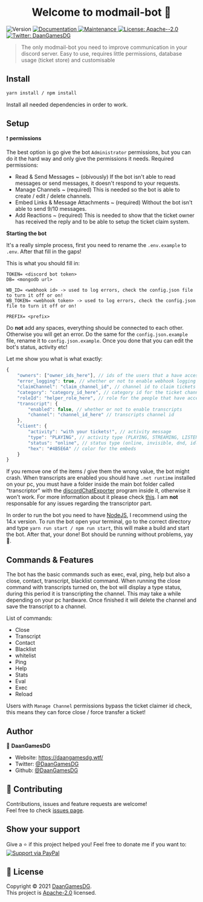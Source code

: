 <h1 align="center">Welcome to modmail-bot 👋</h1>
<p>
  <img alt="Version" src="https://img.shields.io/badge/version-2.0.0-blue.svg?cacheSeconds=2592000" />
  <a href="https://github.com/DaanGamesDG/discordjs-modmail-bot#readme" target="_blank">
    <img alt="Documentation" src="https://img.shields.io/badge/documentation-yes-brightgreen.svg" />
  </a>
  <a href="https://github.com/DaanGamesDG/discordjs-modmail-bot/graphs/commit-activity" target="_blank">
    <img alt="Maintenance" src="https://img.shields.io/badge/Maintained%3F-yes-green.svg" />
  </a>
  <a href="https://github.com/DaanGamesDG/discordjs-modmail-bot/blob/master/LICENSE" target="_blank">
    <img alt="License: Apache--2.0" src="https://img.shields.io/github/license/DaanGamesDG/modmail-bot" />
  </a>
  <a href="https://twitter.com/DaanGamesDG" target="_blank">
    <img alt="Twitter: DaanGamesDG" src="https://img.shields.io/twitter/follow/DaanGamesDG.svg?style=social" />
  </a>
</p>

> The only modmail-bot you need to improve communication in your discord server. Easy to use, requires little permissions, database usage (ticket store) and customisable

## Install

```sh
yarn install / npm install
```

Install all needed dependencies in order to work.

## Setup

❗ **permissions**

The best option is go give the bot `Administrator` permissions, but you can do it the hard way and only give the permissions it needs. Required permissions:

- Read & Send Messages ~ (obivously) If the bot isn't able to read messages or send messages, it doesn't respond to your requests.
- Manage Channels ~ (required) This is needed so the bot is able to create / edit / delete channels.
- Embed Links & Message Attachments ~ (required) Without the bot isn't able to send 9/10 messages.
- Add Reactions ~ (required) This is needed to show that the ticket owner has received the reply and to be able to setup the ticket claim system.

**Starting the bot**

It's a really simple process, first you need to rename the `.env.example` to `.env`. After that fill in the gaps!

This is what you should fill in:

```
TOKEN= <discord bot token>
DB= <mongodb url>

WB_ID= <webhook id> -> used to log errors, check the config.json file to turn it off or on!
WB_TOKEN= <webhook token> -> used to log errors, check the config.json file to turn it off or on!

PREFIX= <prefix>
```

Do **not** add any spaces, everything should be connected to each other. Otherwise you will get an error.
Do the same for the `config.json.example` file, rename it to `config.json.example`. Once you done that you can edit the bot's status, activity etc!

Let me show you what is what exactly:

```js
{
	"owners": ["owner_ids_here"], // ids of the users that a have access to owner only commands
	"error_logging": true, // whether or not to enable webhook logging
	"claimChannel": "claim_channel_id", // channel id to claim tickets
	"category": "category_id_here", // category id for the ticket channels (leave emtpy if none)
	"roleId": "helper_role_here", // role for the people that have access to the tickets (leave emtpy if none)
	"transcript": {
		"enabled": false, // whether or not to enable transcripts
		"channel": "channel_id_here" // transcripts channel id
	},
	"client": {
		"activity": "with your tickets!", // activity message
		"type": "PLAYING", // activity type (PLAYING, STREAMING, LISTENING, WATCHING, CUSTOM_STATUS, COMPETING)
		"status": "online", // status type (online, invisible, dnd, idle)
		"hex": "#4B5E6A" // color for the embeds
	}
}
```

If you remove one of the items / give them the wrong value, the bot might crash.
When transcripts are enabled you should have `.net runtime` installed on your pc, you must have a folder inside the main bot folder called "transcriptor" with the [discordChatExporter](https://github.com/Tyrrrz/DiscordChatExporter) program inside it, otherwise it won't work. For more information about it please check [this](https://github.com/Tyrrrz/DiscordChatExporter/wiki). I am **not** responsable for any issues regarding the transcriptor part.

In order to run the bot you need to have [NodeJS](https://nodejs.org/en/), I recommend using the 14.x version. To run the bot open your terminal, go to the correct directory and type `yarn run start / npm run start`, this will make a build and start the bot. After that, your done! Bot should be running without problems, yay 🎉.

## Commands & Features

The bot has the basic commands such as exec, eval, ping, help but also a close, contact, transcript, blacklist command. When running the close command with transcripts turned on, the bot will display a type status, during this period it is transcripting the channel. This may take a while depending on your pc hardware. Once finished it will delete the channel and save the transcript to a channel.

List of commands:

- Close
- Transcript
- Contact
- Blacklist
- whitelist
- Ping
- Help
- Stats
- Eval
- Exec
- Reload

Users with `Manage Channel` permissions bypass the ticket claimer id check, this means they can force close / force transfer a ticket!

## Author

👤 **DaanGamesDG**

- Website: https://daangamesdg.wtf/
- Twitter: [@DaanGamesDG](https://twitter.com/DaanGamesDG)
- Github: [@DaanGamesDG](https://github.com/DaanGamesDG)

## 🤝 Contributing

Contributions, issues and feature requests are welcome!<br />Feel free to check [issues page](https://github.com/DaanGamesDG/modmail-bot/issues).

## Show your support

Give a ⭐️ if this project helped you!
Feel free to donate me if you want to: <br />
<a href="https://www.paypal.me/DaanGamesDG/">
<img alt="Support via PayPal" src="https://cdn.rawgit.com/twolfson/paypal-github-button/1.0.0/dist/button.svg"/>
</a>

## 📝 License

Copyright © 2021 [DaanGamesDG](https://github.com/DaanGamesDG).<br />
This project is [Apache-2.0](https://github.com/DaanGamesDG/discordjs-modmail-bot/blob/master/LICENSE) licensed.
